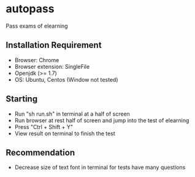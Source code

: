 # autopass
Pass exams of elearning

## Installation Requirement
- Browser: Chrome
- Browser extension: SingleFile
- Openjdk (>= 1.7)
- OS: Ubuntu, Centos (Window not tested)

## Starting
- Run "sh run.sh" in terminal at a half of screen
- Run browser at rest half of screen and jump into the test of elearning
- Press "Ctrl + Shift + Y"
- View result on terminal to finish the test

## Recommendation
- Decrease size of text font in terminal for tests have many questions
